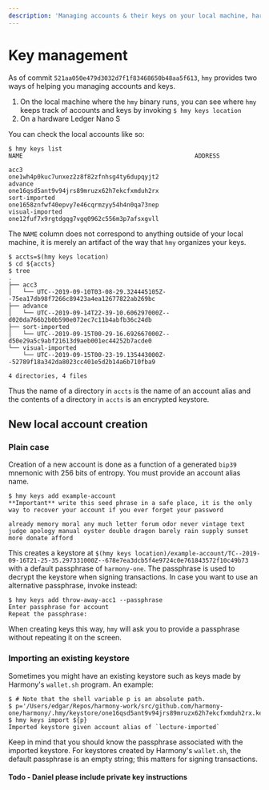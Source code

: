 ```yaml
---
description: 'Managing accounts & their keys on your local machine, hardware wallets'
---
```


# Key management

As of commit `521aa050e479d3032d7f1f83468650b48aa5f613`, `hmy` provides two ways of helping you managing accounts and keys.

1. On the local machine where the `hmy` binary runs, you can see where `hmy` keeps track of accounts and keys by invoking `$ hmy keys location`
2. On a hardware Ledger Nano S

You can check the local accounts like so:

```text
$ hmy keys list
NAME                                                ADDRESS

acc3                                                one1wh4p0kuc7unxez2z8f82zfnhsg4ty6dupqyjt2
advance                                             one16qsd5ant9v94jrs89mruzx62h7ekcfxmduh2rx
sort-imported                                       one1658znfwf40epvy7e46cqrmzyy54h4n0qa73nep
visual-imported                                     one12fuf7x9rgtdgqg7vgq0962c556m3p7afsxgvll
```

The `NAME` column does not correspond to anything outside of your local machine, it is merely an artifact of the way that `hmy` organizes your keys.

```text
$ accts=$(hmy keys location)
$ cd ${accts}
$ tree
.
├── acc3
│   └── UTC--2019-09-10T03-08-29.324445105Z--75ea17db98f7266c89423a4ea12677822ab269bc
├── advance
│   └── UTC--2019-09-14T22-39-10.606297000Z--d020da766b2b0b590e072ec7c11b4abfb36c24db
├── sort-imported
│   └── UTC--2019-09-15T00-29-16.692667000Z--d50e29a5c9abf21613d9aeb001ec44252b7acde0
└── visual-imported
    └── UTC--2019-09-15T00-23-19.135443000Z--52789f18a342da8023cc401e5d2b14a6b710fba9

4 directories, 4 files
```

Thus the name of a directory in `accts` is the name of an account alias and the contents of a directory in `accts` is an encrypted keystore.

## New local account creation

### Plain case

Creation of a new account is done as a function of a generated `bip39` mnemonic with 256 bits of entropy. You must provide an account alias name.

```text
$ hmy keys add example-account
**Important** write this seed phrase in a safe place, it is the only way to recover your account if you ever forget your password

already memory moral any much letter forum odor never vintage text judge apology manual oyster double dragon barely rain supply sunset more donate afford
```

This creates a keystore at `$(hmy keys location)/example-account/TC--2019-09-16T21-25-35.297331000Z--678e7ea3dcb5f4e9724c0e761843572f10c49b73` with a default passphrase of `harmony-one`. The passphrase is used to decrypt the keystore when signing transactions. In case you want to use an alternative passphrase, invoke instead:

```text
$ hmy keys add throw-away-acc1 --passphrase
Enter passphrase for account
Repeat the passphrase:
```

When creating keys this way, `hmy` will ask you to provide a passphrase without repeating it on the screen.

### Importing an existing keystore

Sometimes you might have an existing keystore such as keys made by Harmony's `wallet.sh` program. An example:

```text
$ # Note that the shell variable p is an absolute path.
$ p='/Users/edgar/Repos/harmony-work/src/github.com/harmony-one/harmony/.hmy/keystore/one16qsd5ant9v94jrs89mruzx62h7ekcfxmduh2rx.key'
$ hmy keys import ${p}
Imported keystore given account alias of `lecture-imported`
```

Keep in mind that you should know the passphrase associated with the imported keystore. For keystores created by Harmony's `wallet.sh`, the default passphrase is an empty string; this matters for signing transactions.

#### Todo - Daniel please include private key instructions

